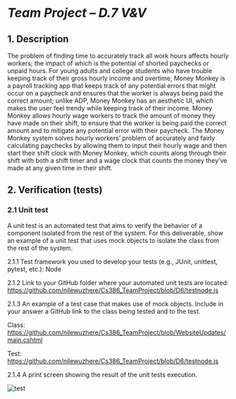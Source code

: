 
# *Team Project – D.7 V&V*

## 1. Description


The problem of finding time to accurately track all work hours affects hourly workers; the impact of which is the potential of shorted paychecks or unpaid hours. For young adults and college students who have trouble keeping track of their gross hourly income and overtime, Money Monkey is a payroll tracking app that keeps track of any potential errors that might occur on a paycheck and ensures that the worker is always being paid the correct amount; unlike ADP, Money Monkey has an aesthetic UI, which makes the user feel trendy while keeping track of their income. Money Monkey allows hourly wage workers to track the amount of money they have made on their shift, to ensure that the worker is being paid the correct amount and to mitigate any potential error with their paycheck. 
The Money Monkey system solves hourly workers’ problem of accurately and fairly calculating paychecks by allowing them to input their hourly wage and then start their shift clock with Money Monkey, which counts along through their shift with both a shift timer and a wage clock that counts the money they’ve made at any given time in their shift. 

## 2. Verification (tests)


### 2.1 Unit test         

A unit test is an automated test that aims to verify the behavior of a component isolated from the rest of the system. For this deliverable, show an example of a unit test that uses mock objects to isolate the class from the rest of the system. 

2.1.1 Test framework you used to develop your tests (e.g., JUnit, unittest, pytest, etc.):  Node

2.1.2 Link to your GitHub folder where your automated unit tests are located: https://github.com/nilewuzhere/Cs386_TeamProject/blob/D6/testnode.js

2.1.3 An example of a test case that makes use of mock objects. Include in your answer a GitHub link to the class being tested and to the test.

Class:	https://github.com/nilewuzhere/Cs386_TeamProject/blob/WebsiteUpdates/main.cshtml

Test: https://github.com/nilewuzhere/Cs386_TeamProject/blob/D6/testnode.js

2.1.4 A print screen showing the result of the unit tests execution. 

 ![test](https://i.ibb.co/0JBjFL5/image.png)  
